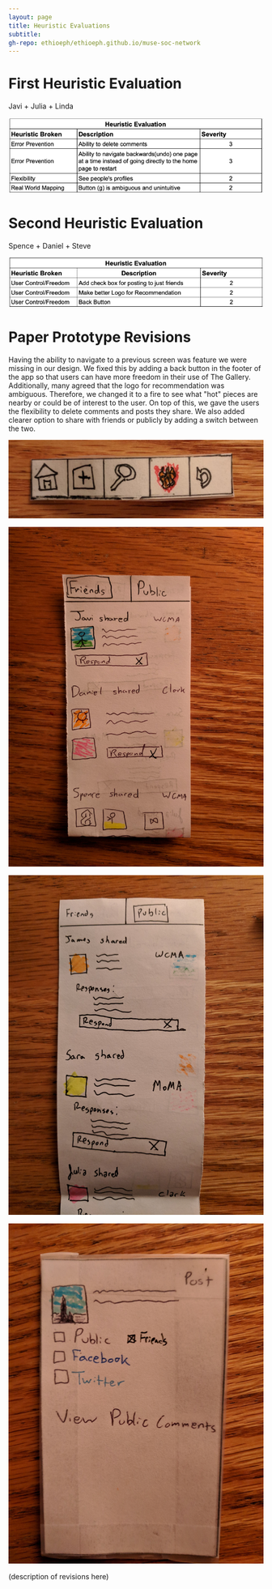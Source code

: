 ```yaml
---
layout: page
title: Heuristic Evaluations
subtitle: 
gh-repo: ethioeph/ethioeph.github.io/muse-soc-network
---
```


# First Heuristic Evaluation

Javi + Julia + Linda

![first evaluation](./Evaluation_1.png)


# Second Heuristic Evaluation

Spence + Daniel + Steve

![second evaluation](./Evaluation_2.png)


# Paper Prototype Revisions
Having the ability to navigate to a previous screen was feature we were missing in our design. We fixed this by adding a back button in the footer of the app so that users can have more freedom in their use of The Gallery. Additionally, many agreed that the logo for recommendation was ambiguous. Therefore, we changed it to a fire to see what "hot" pieces are nearby or could be of interest to the user. On top of this, we gave the users the flexibility to delete comments and posts they share. We also added clearer option to share with friends or publicly by adding a switch between the two.

![first revision](./revision_1.jpg)

![second revision](./revision_2.jpg)

![third revision](./revision_3.jpg)

![fourth revision](./revision_4.jpg)


(description of revisions here)
